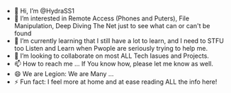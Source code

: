 - 👋 Hi, I’m @HydraSS1
- 👀 I’m interested in Remote Access (Phones and Puters), File Manipulation, Deep Diving The Net just to see what can or can't be found
- 🌱 I’m currently learning that I still have a lot to learn, and I need to STFU too Listen and Learn when Pwople are seriously trying to help me.
- 💞️ I’m looking to collaborate on most ALL Tech Iasues and Projects.
- 📫 How to reach me ... If You know how, please let me know as well.
- 😄 We are Legion: We are Many ...
- ⚡ Fun fact: I feel more at home and at ease reading ALL the info here!

<!---
HydraSS1/HydraSS1 is a ✨ special ✨ repository because its `README.md` (this file) appears on your GitHub profile.
You can click the Preview link to take a look at your changes.
--->
